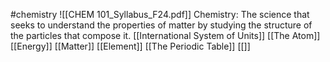 #chemistry
![[CHEM 101_Syllabus_F24.pdf]]
Chemistry: The science that seeks to understand the properties of matter by studying the structure of the particles that compose it. 
[[International System of Units]]
[[The Atom]]
[[Energy]]
[[Matter]]
[[Element]]
[[The Periodic Table]]
[[]]
